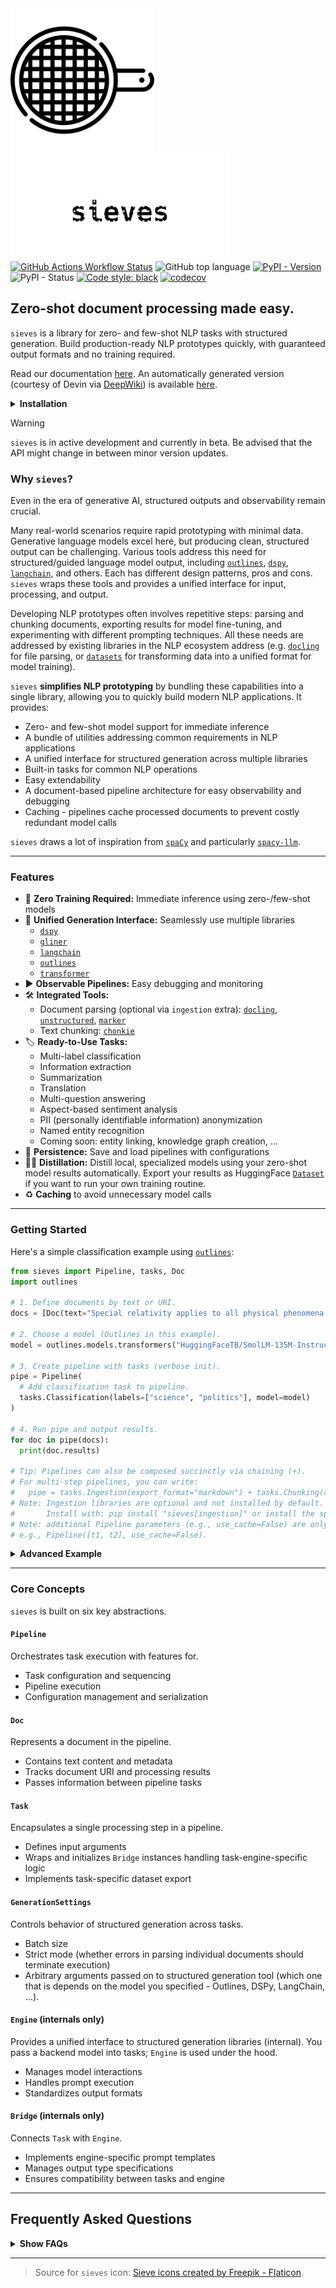 <img src="https://raw.githubusercontent.com/mantisai/sieves/main/docs/assets/sieve.png" width="230" align="left" style="margin-right:60px" />
<img src="https://raw.githubusercontent.com/mantisai/sieves/main/docs/assets/sieves_sieve_style.png" width="350" align="left" style="margin-right:60px" />

<br>
<br>
<br>
<br>
<br>
<br>
<br>
<br>
<br>
<br>

[![GitHub Actions Workflow Status](https://img.shields.io/github/actions/workflow/status/mantisai/sieves/test.yml)](https://github.com/mantisai/sieves/actions/workflows/test.yml)
![GitHub top language](https://img.shields.io/github/languages/top/mantisai/sieves)
[![PyPI - Version](https://img.shields.io/pypi/v/sieves)]((https://pypi.org/project/sieves/))
![PyPI - Status](https://img.shields.io/pypi/status/sieves)
[![Code style: black](https://img.shields.io/badge/code%20style-black-000000.svg?style=flat-square)](https://github.com/ambv/black)
[![codecov](https://codecov.io/gh/mantisai/sieves/branch/main/graph/badge.svg)](https://codecov.io/gh/mantisai/sieves)

## Zero-shot document processing made easy.

`sieves` is a library for zero- and few-shot NLP tasks with structured generation. Build production-ready NLP prototypes quickly, with guaranteed output formats and no training required.

Read our documentation [here](https://sieves.ai). An automatically generated version (courtesy of Devin via [DeepWiki](https://deepwiki.com/)) is available [here](https://deepwiki.com/MantisAI/sieves).

<details>
  <summary><b>Installation</b></summary>

Install `sieves` with `pip install sieves` (or `uv add sieves`).

The following extra groups exist:
- `ingestion` for ingestion libraries (for converting documents into text/markdown), e.g. `docling`
- `distill` for distillation utilities, e.g. training frameworks like `setfit`
- `engines` for structured generation utilities beyond the default `outlines`

If you want to install all dependencies by default
```
pip install "sieves[engines,distill,ingestion]"
```
You can also choose to install individual dependencies as you see fit.
</details>


> [!WARNING]
> `sieves` is in active development and currently in beta. Be advised that the API might change in between minor version
> updates.

### Why `sieves`?

Even in the era of generative AI, structured outputs and observability remain crucial.

Many real-world scenarios require rapid prototyping with minimal data. Generative language models excel here, but
producing clean, structured output can be challenging. Various tools address this need for structured/guided language
model output, including [`outlines`](https://github.com/dottxt-ai/outlines), [`dspy`](https://github.com/stanfordnlp/dspy),
[`langchain`](https://github.com/langchain-ai/langchain), and others. Each has different design patterns, pros and cons. `sieves` wraps these tools and provides
a unified interface for input, processing, and output.

Developing NLP prototypes often involves repetitive steps: parsing and chunking documents, exporting results for
model fine-tuning, and experimenting with different prompting techniques. All these needs are addressed by existing
libraries in the NLP ecosystem address (e.g. [`docling`](https://github.com/DS4SD/docling) for file parsing, or [`datasets`](https://github.com/huggingface/datasets) for transforming
data into a unified format for model training).

`sieves`  **simplifies NLP prototyping** by bundling these capabilities into a single library, allowing you to quickly
build modern NLP applications. It provides:
- Zero- and few-shot model support for immediate inference
- A bundle of utilities addressing common requirements in NLP applications
- A unified interface for structured generation across multiple libraries
- Built-in tasks for common NLP operations
- Easy extendability
- A document-based pipeline architecture for easy observability and debugging
- Caching - pipelines cache processed documents to prevent costly redundant model calls

`sieves` draws a lot of inspiration from [`spaCy`](https://spacy.io/) and particularly [`spacy-llm`](https://github.com/explosion/spacy-llm).

---

### Features

- :dart: **Zero Training Required:** Immediate inference using zero-/few-shot models
- :robot: **Unified Generation Interface:** Seamlessly use multiple libraries
  - [`dspy`](https://github.com/stanfordnlp/dspy)
  - [`gliner`](https://github.com/urchade/GLiNER)
  - [`langchain`](https://github.com/langchain-ai/langchain)
  - [`outlines`](https://github.com/dottxt-ai/outlines)
  - [`transformer`](https://github.com/huggingface/transformers)
- :arrow_forward: **Observable Pipelines:** Easy debugging and monitoring
- :hammer_and_wrench: **Integrated Tools:**
  - Document parsing (optional via `ingestion` extra): [`docling`](https://github.com/DS4SD/docling), [`unstructured`](https://github.com/Unstructured-IO/unstructured/), [`marker`](https://github.com/VikParuchuri/marker)
  - Text chunking: [`chonkie`](https://github.com/chonkie-ai/chonkie)
- :label: **Ready-to-Use Tasks:**
  - Multi-label classification
  - Information extraction
  - Summarization
  - Translation
  - Multi-question answering
  - Aspect-based sentiment analysis
  - PII (personally identifiable information) anonymization
  - Named entity recognition
  - Coming soon: entity linking, knowledge graph creation, ...
- :floppy_disk: **Persistence:** Save and load pipelines with configurations
- :teacher: **Distillation:** Distill local, specialized models using your zero-shot model results automatically.
  Export your results as HuggingFace [`Dataset`](https://github.com/huggingface/datasets) if you want to run your own training routine.
- :recycle: **Caching** to avoid unnecessary model calls

---

### Getting Started

Here's a simple classification example using [`outlines`](https://github.com/dottxt-ai/outlines):

```python
from sieves import Pipeline, tasks, Doc
import outlines

# 1. Define documents by text or URI.
docs = [Doc(text="Special relativity applies to all physical phenomena in the absence of gravity.")]

# 2. Choose a model (Outlines in this example).
model = outlines.models.transformers("HuggingFaceTB/SmolLM-135M-Instruct")

# 3. Create pipeline with tasks (verbose init).
pipe = Pipeline(
  # Add classification task to pipeline.
  tasks.Classification(labels=["science", "politics"], model=model)
)

# 4. Run pipe and output results.
for doc in pipe(docs):
  print(doc.results)

# Tip: Pipelines can also be composed succinctly via chaining (+).
# For multi-step pipelines, you can write:
#   pipe = tasks.Ingestion(export_format="markdown") + tasks.Chunking(chunker) + tasks.Classification(labels=[...], model=model)
# Note: Ingestion libraries are optional and not installed by default.
#       Install with: pip install "sieves[ingestion]" or install the specific libraries directly (e.g., docling, unstructured).
# Note: additional Pipeline parameters (e.g., use_cache=False) are only available via the verbose init,
# e.g., Pipeline([t1, t2], use_cache=False).
```

<details>
  <summary><b>Advanced Example</b></summary>

This example demonstrates PDF parsing, text chunking, and classification.

Note: Ingestion libraries are optional and not installed by default. To run the ingestion step, install with the extra or install the libraries directly:

```
pip install "sieves[ingestion]"   # or install docling/unstructured directly
```

```python
import pickle

import gliner.multitask
import chonkie
import tokenizers
import docling.document_converter

from sieves import Pipeline, tasks, Doc

# 1. Define documents by text or URI.
docs = [Doc(uri="https://arxiv.org/pdf/2408.09869")]

# 2. Choose a model for structured generation.
model_name = 'knowledgator/gliner-multitask-v1.0'
model = gliner.GLiNER.from_pretrained(model_name)

# 3. Create chunker object.
chunker = chonkie.TokenChunker(tokenizers.Tokenizer.from_pretrained(model_name))

# 3. Create pipeline with tasks.
pipe = Pipeline(
  [
    # 4. Add document parsing task.
    tasks.Ingestion(export_format="markdown"),
    # 5. Add chunking task to ensure we don't exceed our model's context window.
    tasks.Chunking(chunker),
    # 6. Add classification task to pipeline.
    tasks.Classification(
        task_id="classifier",
        labels=["science", "politics"],
        model=model,
    ),
  ]
)
# Alternatively you can also construct a pipeline by using the + operators:
# pipe = tasks.Ingestion(export_format="markdown") + tasks.Chunking(chunker) + tasks.Classification(
#     task_id="classifier", labels=["science", "politics"], model=model
# )

# 7. Run pipe and output results.
docs = list(pipe(docs))
for doc in docs:
  print(doc.results["classifier"])

# 8. Serialize pipeline and docs.
pipe.dump("pipeline.yml")
with open("docs.pkl", "wb") as f:
  pickle.dump(docs, f)

# 9. Load pipeline and docs from disk. Note: we don't serialize complex third-party objects, so you'll have
#    to pass those in at load time.
loaded_pipe = Pipeline.load(
  "pipeline.yml",
  (
    {"converter": docling.document_converter.DocumentConverter(), "export_format": "markdown"},
    {"chunker": chunker},
    {"model": model},
  ),
)
with open("docs.pkl", "rb") as f:
  loaded_docs = pickle.load(f)
```
</details>

---

### Core Concepts

`sieves` is built on six key abstractions.

#### **`Pipeline`**
Orchestrates task execution with features for.
- Task configuration and sequencing
- Pipeline execution
- Configuration management and serialization

#### **`Doc`**
Represents a document in the pipeline.
- Contains text content and metadata
- Tracks document URI and processing results
- Passes information between pipeline tasks

#### **`Task`**
Encapsulates a single processing step in a pipeline.
- Defines input arguments
- Wraps and initializes `Bridge` instances handling task-engine-specific logic
- Implements task-specific dataset export

#### `GenerationSettings`
Controls behavior of structured generation across tasks.
- Batch size
- Strict mode (whether errors in parsing individual documents should terminate execution)
- Arbitrary arguments passed on to structured generation tool (which one that is depends on the model you specified - Outlines, DSPy, LangChain, ...).

#### **`Engine`** (internals only)
Provides a unified interface to structured generation libraries (internal). You pass a backend model into tasks;
`Engine` is used under the hood.
- Manages model interactions
- Handles prompt execution
- Standardizes output formats

#### **`Bridge`** (internals only)
Connects `Task` with `Engine`.
- Implements engine-specific prompt templates
- Manages output type specifications
- Ensures compatibility between tasks and engine

---

## Frequently Asked Questions

<details>
  <summary><b>Show FAQs</b></summary>

### Why "sieves"?

`sieves` was originally motivated by the want to use generative models for structured information extraction. Coming
from this angle, there are two ways to explain why we settled on this name (pick the one you like better):
- An analogy to [gold panning](https://en.wikipedia.org/wiki/Gold_panning): run your raw data through a sieve to obtain structured, refined "gold."
- An acronym - "sieves" can be read as "Structured Information Extraction and VErification System" (but that's a mouthful).

### Why not just prompt an LLM directly?

Asked differently: what are the benefits of using `sieves` over directly interacting with an LLM?
- Validated, structured data output - also for LLMs that don't offer structured outputs natively.  Zero-/few-shot language models can be finicky without guardrails or parsing.
- A step-by-step pipeline, making it easier to debug and track each stage.
- The flexibility to switch between different models and ways to ensure structured and validated output.

### How do I create models?

Below are minimal examples for creating model objects for each supported structured‑generation tool. Pass these `model` objects directly to tasks, optionally with `GenerationSettings`.

- DSPy

  ```python
  import os
  import dspy

  # Anthropic example (set ANTHROPIC_API_KEY in your environment)
  model = dspy.LM("claude-3-haiku-20240307", api_key=os.environ["ANTHROPIC_API_KEY"])

  # Tip: DSPy can integrate with Ollama and vLLM backends for local model serving.
  # For Ollama, configure api_base and blank api_key:
  # model = dspy.LM("smollm:135m-instruct-v0.2-q8_0", api_base="http://localhost:11434", api_key="")
  # For vLLM, use the OpenAI-compatible server:
  # model = dspy.LM("meta-llama/Llama-3.2-1B-Instruct", api_base="http://localhost:8000/v1", api_key="")
  ```

- GLiNER

  ```python
  import gliner
  model = gliner.GLiNER.from_pretrained("knowledgator/gliner-multitask-v1.0")
  ```

- LangChain

  ```python
  from langchain.chat_models import init_chat_model
  import os

  model = init_chat_model(
      model="claude-3-haiku-20240307",
      api_key=os.environ["ANTHROPIC_API_KEY"],
      model_provider="anthropic",
  )
  ```

- Hugging Face Transformers (zero‑shot classification)

  ```python
  from transformers import pipeline

  model = pipeline(
      "zero-shot-classification",
      model="MoritzLaurer/xtremedistil-l6-h256-zeroshot-v1.1-all-33",
  )
  ```

- Outlines

  ```python
  import outlines
  from transformers import AutoModelForCausalLM, AutoTokenizer

  model_name = "HuggingFaceTB/SmolLM-135M-Instruct"
  # Outlines supports different backends, also remote ones. We use a local `transformers` model here.
  model = outlines.models.from_transformers(
      AutoModelForCausalLM.from_pretrained(model_name),
      AutoTokenizer.from_pretrained(model_name),
  )
  ```

**Notes**
- Provide provider API keys via environment variables (e.g., `ANTHROPIC_API_KEY`).
- **Local model serving:** DSPy can integrate with Ollama and vLLM for local model serving (see DSPy examples above).
- After you have a `model`, use it in tasks like: `tasks.predictive.Classification(labels=[...], model=model)`.
- A bunch of useful utilities for pre- and post-processing you might need.
- An array of useful tasks you can right of the bat without having to roll your own.
- Look up the respective tool's documentation for more information.

### Why use `sieves` and not a structured generation library, like `outlines`, directly?

Which library makes the most sense to you depends strongly on your use-case. `outlines` provides structured generation
abilities, but not the pipeline system, utilities and pre-built tasks that `sieves` has to offer (and of course not the
flexibility to switch between different structured generation libraries). Then again, maybe you don't need all that -
in which case we recommend using `outlines` (or any other structured generation libray) directly.

Similarly, maybe you already have an existing tech stack in your project that uses exclusively `langchain` or
`dspy`? All of these libraries (and more) are supported by `sieves` - but they are not _just_ structured generation
libraries, they come with a plethora of features that are out of scope for `sieves`. If your application deeply
integrates with a framework like LangChain or DSPy, it may be reasonable to stick to those libraries directly.

As many things in engineering, this is a trade-off. The way we see it: the less tightly coupled your existing
application is with a particular language model framework, the more mileage you'll get out of `sieves`. This means that
it's ideal for prototyping (there's no reason you can't use it in production too, of course).

</details>

---

> Source for `sieves` icon:
> <a href="https://www.flaticon.com/free-icons/sieve" title="sieve icons">Sieve icons created by Freepik - Flaticon</a>.

